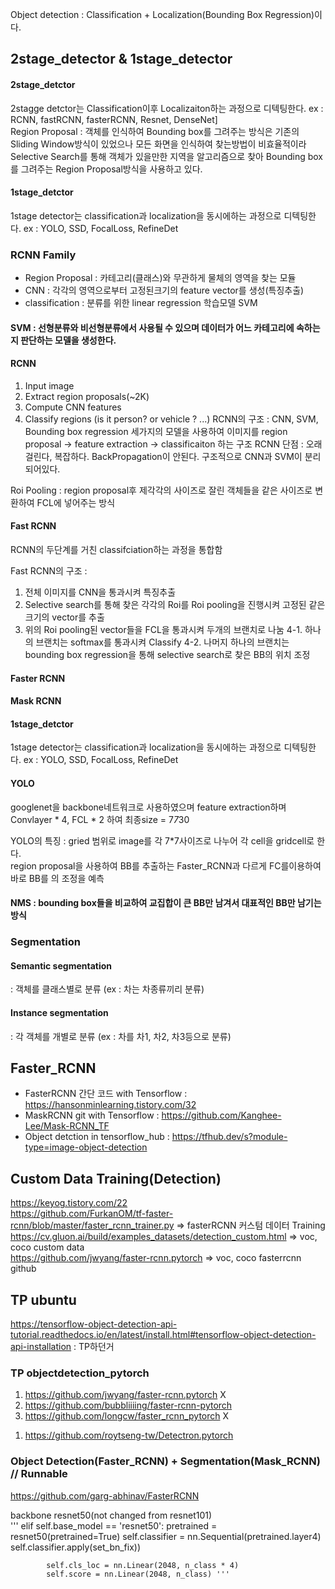 Object detection : Classification + Localization(Bounding Box Regression)이다.

## 2stage_detector & 1stage_detector   

#### 2stage_detctor   
2stagge detctor는 Classification이후 Localizaiton하는 과정으로 디텍팅한다.   ex : RCNN, fastRCNN, fasterRCNN, Resnet, DenseNet]   
Region Proposal : 객체를 인식하여 Bounding box를 그려주는 방식은 기존의 Sliding Window방식이 있었으나 모든 화면을 인식하여 찾는방법이 비효율적이라   
Selective Search를 통해 객체가 있을만한 지역을 알고리즘으로 찾아 Bounding box를 그려주는 Region Proposal방식을 사용하고 있다.

#### 1stage_detctor   
1stage detector는 classification과 localization을 동시에하는 과정으로 디텍팅한다.   ex : YOLO, SSD, FocalLoss, RefineDet

### RCNN Family
* Region Proposal : 카테고리(클래스)와 무관하게 물체의 영역을 찾는 모듈   
* CNN : 각각의 영역으로부터 고정된크기의 feature vector를 생성(특징추출)   
* classification : 분류를 위한 linear regression 학습모델 SVM

#### SVM : 선형분류와 비선형분류에서 사용될 수 있으며 데이터가 어느 카테고리에 속하는지 판단하는 모델을 생성한다.

#### RCNN
1. Input image   
2. Extract region proposals(~2K)
3. Compute CNN features
4. Classify regions (is it person? or vehicle ? ...)
RCNN의 구조 : CNN, SVM, Bounding box regression 세가지의 모델을 사용하여 이미지를 region proposal -> feature extraction -> classificaiton 하는 구조
RCNN 단점 : 오래걸린다, 복잡하다. BackPropagation이 안된다. 구조적으로 CNN과 SVM이 분리되어있다.

Roi Pooling : 
region proposal후 제각각의 사이즈로 잘린 객체들을 같은 사이즈로 변환하여 FCL에 넣어주는 방식

#### Fast RCNN
RCNN의 두단계를 거친 classifciation하는 과정을 통합함

Fast RCNN의 구조 : 
1. 전체 이미지를 CNN을 통과시켜 특징추출
2. Selective search를 통해 찾은 각각의 Roi를 Roi pooling을 진행시켜 고정된 같은 크기의 vector를 추출
3. 위의 Roi pooling된 vector들을 FCL을 통과시켜 두개의 브랜치로 나눔
4-1. 하나의 브랜치는 softmax를 통과시켜 Classify
4-2. 나머지 하나의 브랜치는 bounding box regression을 통해 selective search로 찾은 BB의 위치 조정

 
#### Faster RCNN


#### Mask RCNN


#### 1stage_detctor   
1stage detector는 classification과 localization을 동시에하는 과정으로 디텍팅한다.   ex : YOLO, SSD, FocalLoss, RefineDet

#### YOLO
googlenet을 backbone네트워크로 사용하였으며 feature extraction하며 Convlayer * 4, FCL * 2 하여 최종size = 7*7*30

YOLO의 특징 : gried 범위로 image를 각 7*7사이즈로 나누어 각 cell을 gridcell로 한다.   
region proposal을 사용하여 BB를 추출하는 Faster_RCNN과 다르게 FC를이용하여 바로 BB를 의 조정을 예측 

#### NMS : bounding box들을 비교하여 교집합이 큰 BB만 남겨서 대표적인 BB만 남기는 방식

### Segmentation   
   
#### Semantic segmentation   
: 객체를 클래스별로 분류 (ex : 차는 차종류끼리 분류)

#### Instance segmentation   
: 각 객체를 개별로 분류 (ex : 차를 차1, 차2, 차3등으로 분류)

## Faster_RCNN   
* FasterRCNN 간단 코드 with Tensorflow : https://hansonminlearning.tistory.com/32
* MaskRCNN git with Tensorflow : https://github.com/Kanghee-Lee/Mask-RCNN_TF
* Object detction in tensorflow_hub : https://tfhub.dev/s?module-type=image-object-detection 

## Custom Data Training(Detection)   
https://keyog.tistory.com/22      
https://github.com/FurkanOM/tf-faster-rcnn/blob/master/faster_rcnn_trainer.py   => fasterRCNN 커스텀 데이터 Training   
https://cv.gluon.ai/build/examples_datasets/detection_custom.html => voc, coco custom data   
https://github.com/jwyang/faster-rcnn.pytorch => voc, coco fasterrcnn github   

## TP ubuntu 
https://tensorflow-object-detection-api-tutorial.readthedocs.io/en/latest/install.html#tensorflow-object-detection-api-installation : TP하던거

### TP objectdetection_pytorch
1. https://github.com/jwyang/faster-rcnn.pytorch  X   
2. https://github.com/bubbliiiing/faster-rcnn-pytorch     
3. https://github.com/longcw/faster_rcnn_pytorch X  

1) https://github.com/roytseng-tw/Detectron.pytorch

### Object Detection(Faster_RCNN) + Segmentation(Mask_RCNN) // Runnable
https://github.com/garg-abhinav/FasterRCNN

backbone resnet50(not changed from resnet101)   
        '''
        elif self.base_model == 'resnet50':
            pretrained = resnet50(pretrained=True)
            self.classifier = nn.Sequential(pretrained.layer4)
             self.classifier.apply(set_bn_fix))

            self.cls_loc = nn.Linear(2048, n_class * 4)
            self.score = nn.Linear(2048, n_class) '''
